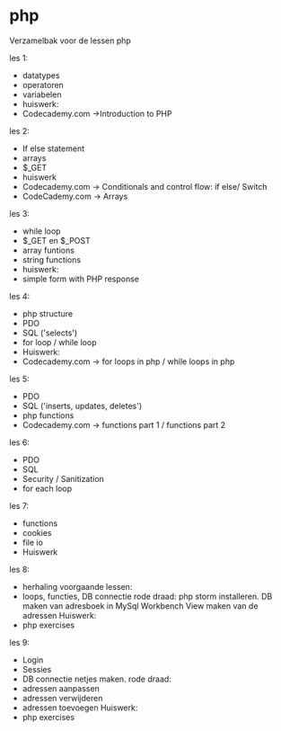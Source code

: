 # php
Verzamelbak voor de lessen php


les 1: 
- datatypes
- operatoren
- variabelen
- huiswerk: 
- Codecademy.com ->Introduction to PHP

les 2:
- If else statement
- arrays
- $_GET
- huiswerk
- Codecademy.com -> Conditionals and control flow: if else/ Switch
- CodeCademy.com -> Arrays

les 3:
- while loop
- $_GET en $_POST
- array funtions
- string functions
- huiswerk:
- simple form with PHP response
 
les 4:
- php structure
- PDO
- SQL ('selects')
- for loop / while loop
- Huiswerk:
- Codecademy.com -> for loops in php / while loops in php

les 5:
- PDO
- SQL ('inserts, updates, deletes')
- php functions
- Codecademy.com -> functions part 1 / functions part 2

les 6:
- PDO
- SQL
- Security / Sanitization
- for each loop

les 7:
- functions
- cookies
- file io
- Huiswerk

les 8:
- herhaling voorgaande lessen:
- loops, functies, DB connectie
rode draad:
php storm installeren.
DB maken van adresboek in MySql Workbench
View maken van de adressen
Huiswerk:
- php exercises

les 9: 
- Login
- Sessies
- DB connectie netjes maken.
rode draad:
- adressen aanpassen
- adressen verwijderen
- adressen toevoegen
Huiswerk:
- php exercises


